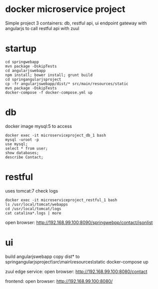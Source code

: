 # docker microservice project

Simple project 3 containers: db, restful api, ui endpoint gateway with angularjs to call restful api with zuul

# startup

```
cd springwebapp
mvn package -DskipTests
cd angularjswebapp
npm install; bower install; grunt build
cd springangularjsproject
cp -fr angularjswebapp/dist/* src/main/resources/static 
mvn package -DskipTests
docker-compose -f docker-compose.yml up
```

# db

docker image mysql:5 
to access 
```
docker exec -it microserviceproject_db_1 bash
mysql -uroot -p
use mysql;
select * from user;
show databases;
describe Contact;
```

# restful 

uses tomcat:7
check logs
```
docker exec -it microserviceproject_restful_1 bash
ls /usr/local/tomcat/webapps
cd /usr/local/tomcat/logs
cat catalina*.logs | more
```
open browser: http://192.168.99.100:8090/springwebpp/contact/jsonlist
 
# ui 

build angularjswebapp
copy dist\* to springangularjsproject\src\main\resources\static
docker-compose up 

zuul edge service:
open browser: http://192.168.99.100:8080/contact 

frontend:
open browser: http://192.168.99.100:8080/
